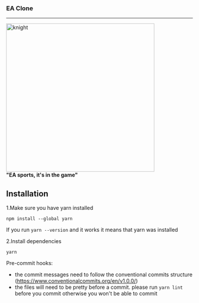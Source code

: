 <h3>EA Clone</h3>
<hr>
<img src="https://i.pinimg.com/originals/b3/d7/5a/b3d75ad8fff30b75ab1aaa29183e34a3.gif" alt="knight" 
width="400px" />
<b><div>"EA sports, it's in the game"</div></b>

## Installation

1.Make sure you have yarn installed

`npm install --global yarn`

If you run `yarn --version` and it works it means that yarn was installed

2.Install dependencies

`yarn`

Pre-commit hooks:

- the commit messages need to follow the conventional commits structure (https://www.conventionalcommits.org/en/v1.0.0/)
- the files will need to be pretty before a commit. please run `yarn lint` before you commit otherwise you won't be able to commit
